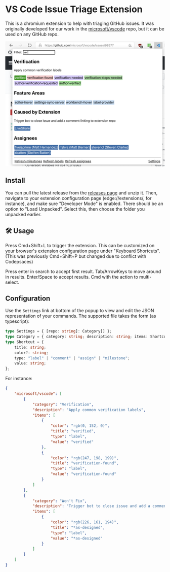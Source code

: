 # VS Code Issue Triage Extension

This is a chromium extension to help with triaging GitHub issues. It was
originally developed for our work in the
[microsoft/vscode](https://github.com/microsoft/vscode) repo, but it can be used
on any GitHub repo.

![screenshot of extension popup](img/useage.png)

## Install

You can pull the latest release from the
[releases page](https://github.com/microsoft/vscode-github-triage-extension/releases)
and unzip it. Then, navigate to your extension configuration page
(edge://extensions/, for instance), and make sure "Developer Mode" is enabled.
There should be an option to "Load Unpacked". Select this, then choose the
folder you unpacked earlier.

## 🛠️ Usage

Press Cmd+Shift+L to trigger the extension. This can be customized on your
browser's extension configuration page under "Keyboard Shortcuts". (This was
previously Cmd+Shift+P but changed due to conflict with Codepsaces)

Press enter in search to accept first result. Tab/ArrowKeys to move around in
results. Enter/Space to accept results. Cmd with the action to multi-select.

## Configuration

Use the `Settings` link at bottom of the popup to view and edit the JSON
representation of your commands. The supported file takes the form (as
typescript):

```ts
type Settings = { [repo: string]: Category[] };
type Category = { category: string; description: string; items: Shortcut[] };
type Shortcut = {
	title: string;
	color?: string;
	type: "label" | "comment" | "assign" | "milestone";
	value: string;
};
```

For instance:

```json
{
	"microsoft/vscode": [
		{
			"category": "Verification",
			"description": "Apply common verification labels",
			"items": [
				{
					"color": "rgb(0, 152, 0)",
					"title": "verified",
					"type": "label",
					"value": "verified"
				},
				{
					"color": "rgb(247, 198, 199)",
					"title": "verification-found",
					"type": "label",
					"value": "verification-found"
				}
			]
		},
		{
			"category": "Won't Fix",
			"description": "Trigger bot to close issue and add a comment explaining why",
			"items": [
				{
					"color": "rgb(226, 161, 194)",
					"title": "*as-designed",
					"type": "label",
					"value": "*as-designed"
				}
			]
		}
	]
}
```

